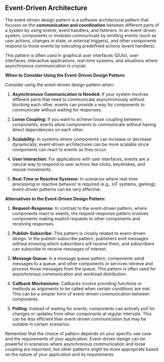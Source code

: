 ﻿## Event-Driven Architecture

The event-driven design pattern is a software architectural pattern that focuses on the **communication and coordination** between different parts of a system by using events, event handlers, and listeners. In an event-driven system, components or modules communicate by emitting events (such as user actions, changes in state, or external triggers), and other components respond to those events by executing predefined actions (event handlers).

This pattern is often used in graphical user interfaces (GUIs), user interfaces, interactive applications, real-time systems, and situations where asynchronous communication is crucial.

**When to Consider Using the Event-Driven Design Pattern:**

Consider using the event-driven design pattern when:

1. **Asynchronous Communication is Needed:** If your system involves different parts that need to communicate asynchronously without blocking each other, events can provide a way for components to communicate without waiting for responses.

2. **Loose Coupling:** If you want to achieve loose coupling between components, events allow components to communicate without having direct dependencies on each other.

3. **Scalability:** In systems where components can increase or decrease dynamically, event-driven architectures can be more scalable since components can react to events as they occur.

4. **User Interaction:** For applications with user interfaces, events are a natural way to respond to user actions like clicks, keystrokes, and mouse movements.

5. **Real-Time or Reactive Systems:** In scenarios where real-time processing or reactive behavior is required (e.g., IoT systems, gaming), event-driven patterns can be very effective.

**Alternatives to the Event-Driven Design Pattern:**

1. **Request-Response:** In contrast to the event-driven pattern, where components react to events, the request-response pattern involves components making explicit requests to other components and receiving responses.

2. **Publish-Subscribe:** This pattern is closely related to event-driven design. In the publish-subscribe pattern, publishers emit messages without knowing which subscribers will receive them, and subscribers can subscribe to receive messages of interest.

3. **Message Queue:** In a message queue pattern, components send messages to a queue, and other components or services retrieve and process those messages from the queue. This pattern is often used for asynchronous communication and workload distribution.

4. **Callback Mechanisms:** Callbacks involve providing functions or methods as arguments to be called when certain conditions are met. This can be a simpler form of event-driven communication between components.

5. **Polling:** Instead of waiting for events, components can actively poll for changes or updates from other components at regular intervals. This can be less efficient than event-driven communication but may be suitable in certain scenarios.

Remember that the choice of pattern depends on your specific use case and the requirements of your application. Event-driven design can be powerful in scenarios where asynchronous communication and loose coupling are important, but other patterns might be more appropriate based on the nature of your application and its requirements.